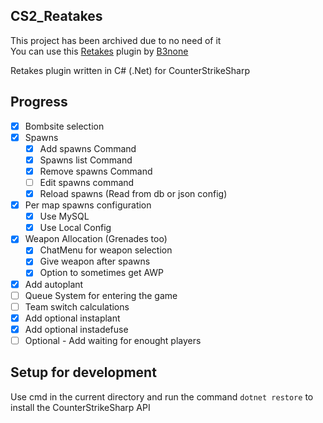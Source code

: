 ## CS2_Reatakes

This project has been archived due to no need of it<br>
You can use this [Retakes](https://github.com/B3none/cs2-retakes) plugin by [B3none](https://github.com/B3none)

Retakes plugin written in C# (.Net) for CounterStrikeSharp

## Progress

- [x] Bombsite selection
- [x] Spawns
  - [x] Add spawns Command
  - [x] Spawns list Command
  - [x] Remove spawns Command
  - [ ] Edit spawns command
  - [x] Reload spawns (Read from db or json config)
- [x] Per map spawns configuration
  - [x] Use MySQL
  - [x] Use Local Config
- [x] Weapon Allocation (Grenades too)
  - [x] ChatMenu for weapon selection
  - [x] Give weapon after spawns
  - [x] Option to sometimes get AWP
- [x] Add autoplant
- [ ] Queue System for entering the game
- [ ] Team switch calculations
- [x] Add optional instaplant
- [x] Add optional instadefuse
- [ ] Optional - Add waiting for enought players

## Setup for development

Use cmd in the current directory and run the command `dotnet restore` to install the CounterStrikeSharp API
